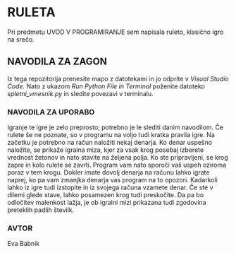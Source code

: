 # RULETA
Pri predmetu UVOD V PROGRAMIRANJE sem napisala ruleto, klasično igro na srečo.

## NAVODILA ZA ZAGON
Iz tega repozitorija prenesite mapo z datotekami in jo odprite v *Visual Studio Code.* Nato z ukazom *Run Python File in Terminal* poženite datoteko *spletni_vmesnik.py* in sledite povezavi v terminalu.

### NAVODILA ZA UPORABO
Igranje te igre je zelo preprosto; potrebno je le slediti danim navodilom. Če rulete
še ne poznate, so v programu na voljo tudi kratka pravila igre. Na začetku je potrebno na račun naložiti nekaj denarja. Ko denar uspešno naložite, se prikaže igralna miza, kjer za vsak krog posebaj izberete vrednost žetonov in nato stavite na željena polja. Ko ste pripravljeni, se krog zapre in kolo rulete se zavrti. Program vam nato sporoči vaš uspeh oziroma poraz v tem krogu. Dokler imate dovolj denarja na računu lahko igrate naprej, ko pa vam zmanjka denarja vas program na to opozori. Kadarkoli lahko iz igre tudi izstopite in iz svojega računa vzamete denar. Če ste v dilemi glede stave, lahko posamezen krog tudi preskočite. Da pa bo odločitev malenkost lažja, je ob igralni mizi prikazana tudi zgodovina preteklih padlih številk.

### AVTOR
Eva Babnik
